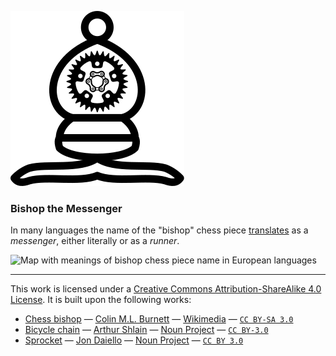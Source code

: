 ![](./logo.svg)

### Bishop the Messenger

In many languages the name of the "bishop" chess piece [translates][bishop-name-translations] as a *messenger*, either literally or as a *runner*.

[bishop-name-translations]: https://en.wikipedia.org/wiki/Bishop_(chess)#Name_translations "Wikipedia: Bishop (chess). Name translations"

![Map with meanings of bishop chess piece name in European languages](https://i.imgur.com/Xvg7xrX.png)

---

This work is licensed under a [Creative Commons Attribution-ShareAlike 4.0 License][cc-by-sa-4.0]. It is built upon the following works:

- [Chess bishop](src/chess_bishop.svg) — [Colin M.L. Burnett](https://en.wikipedia.org/wiki/User:Cburnett) — [Wikimedia](https://commons.wikimedia.org/wiki/File:Chess_blt45.svg) — [`CC BY-SA 3.0`][cc-by-sa-3.0]
- [Bicycle chain](src/chain.svg) — [Arthur Shlain](https://thenounproject.com/ArtZ91/) — [Noun Project](https://thenounproject.com/icon/116169/) — [`CC BY-3.0`][cc-by-3.0]
- [Sprocket](src/chainring.svg) — [Jon Daiello](https://jondaiello.com/) — [Noun Project](https://thenounproject.com/icon/25432/) — [`CC BY 3.0`][cc-by-3.0]

[cc-by-sa-4.0]: https://creativecommons.org/licenses/by-sa/4.0/legalcode "CC Attribution-ShareAlike 4.0"
[cc-by-sa-3.0]: https://creativecommons.org/licenses/by-sa/3.0/legalcode "CC Attribution-ShareAlike 3.0"
[cc-by-3.0]: https://creativecommons.org/licenses/by/3.0/legalcode "CC Attribution 3.0"
